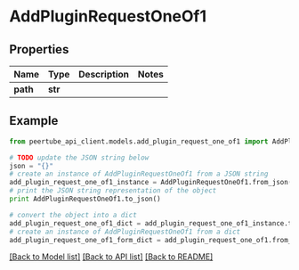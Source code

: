 # AddPluginRequestOneOf1


## Properties
Name | Type | Description | Notes
------------ | ------------- | ------------- | -------------
**path** | **str** |  | 

## Example

```python
from peertube_api_client.models.add_plugin_request_one_of1 import AddPluginRequestOneOf1

# TODO update the JSON string below
json = "{}"
# create an instance of AddPluginRequestOneOf1 from a JSON string
add_plugin_request_one_of1_instance = AddPluginRequestOneOf1.from_json(json)
# print the JSON string representation of the object
print AddPluginRequestOneOf1.to_json()

# convert the object into a dict
add_plugin_request_one_of1_dict = add_plugin_request_one_of1_instance.to_dict()
# create an instance of AddPluginRequestOneOf1 from a dict
add_plugin_request_one_of1_form_dict = add_plugin_request_one_of1.from_dict(add_plugin_request_one_of1_dict)
```
[[Back to Model list]](../README.md#documentation-for-models) [[Back to API list]](../README.md#documentation-for-api-endpoints) [[Back to README]](../README.md)


